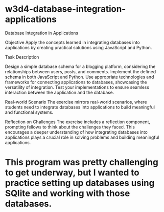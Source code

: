 # w3d4-database-integration-applications
Database Integration in Applications

Objective
Apply the concepts learned in integrating databases into applications by creating practical solutions using JavaScript and Python.

 

Task Description

Design a simple database schema for a blogging platform, considering the relationships between users, posts, and comments.
Implement the defined schema in both JavaScript and Python.
Use appropriate technologies and frameworks for connecting applications to databases, showcasing the versatility of integration.
Test your implementations to ensure seamless interaction between the application and the database.
 

Real-world Scenario
The exercise mirrors real-world scenarios, where students need to integrate databases into applications to build meaningful and functional systems.


Reflection on Challenges
The exercise includes a reflection component, prompting fellows to think about the challenges they faced. This encourages a deeper understanding of how integrating databases into applications plays a crucial role in solving problems and building meaningful applications.

# This program was pretty challenging to get underway, but I wanted to practice setting up databases using SQlite and working with those databases. 